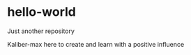 # hello-world
Just another repository

Kaliber-max here to create and learn with a positive influence
